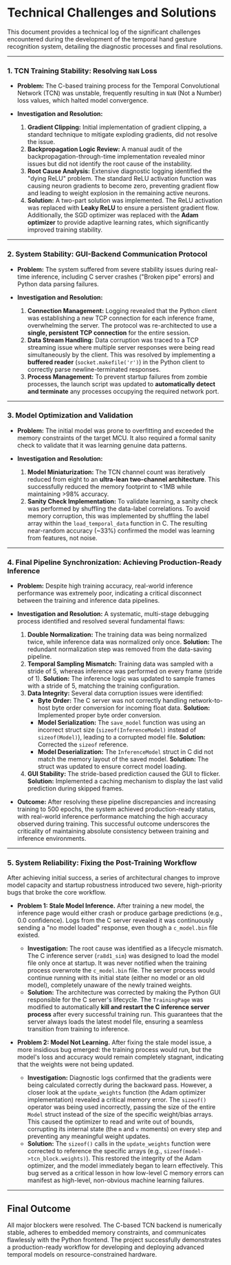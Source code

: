 # Technical Challenges and Solutions

This document provides a technical log of the significant challenges encountered during the development of the temporal hand gesture recognition system, detailing the diagnostic processes and final resolutions.

---

### 1. TCN Training Stability: Resolving `NaN` Loss

- **Problem:** The C-based training process for the Temporal Convolutional Network (TCN) was unstable, frequently resulting in `NaN` (Not a Number) loss values, which halted model convergence.

- **Investigation and Resolution:**
    1.  **Gradient Clipping:** Initial implementation of gradient clipping, a standard technique to mitigate exploding gradients, did not resolve the issue.
    2.  **Backpropagation Logic Review:** A manual audit of the backpropagation-through-time implementation revealed minor issues but did not identify the root cause of the instability.
    3.  **Root Cause Analysis:** Extensive diagnostic logging identified the "dying ReLU" problem. The standard ReLU activation function was causing neuron gradients to become zero, preventing gradient flow and leading to weight explosion in the remaining active neurons.
    4.  **Solution:** A two-part solution was implemented. The ReLU activation was replaced with **Leaky ReLU** to ensure a persistent gradient flow. Additionally, the SGD optimizer was replaced with the **Adam optimizer** to provide adaptive learning rates, which significantly improved training stability.

---

### 2. System Stability: GUI-Backend Communication Protocol

- **Problem:** The system suffered from severe stability issues during real-time inference, including C server crashes ("Broken pipe" errors) and Python data parsing failures.

- **Investigation and Resolution:**
    1.  **Connection Management:** Logging revealed that the Python client was establishing a new TCP connection for each inference frame, overwhelming the server. The protocol was re-architected to use a **single, persistent TCP connection** for the entire session.
    2.  **Data Stream Handling:** Data corruption was traced to a TCP streaming issue where multiple server responses were being read simultaneously by the client. This was resolved by implementing a **buffered reader** (`socket.makefile('r')`) in the Python client to correctly parse newline-terminated responses.
    3.  **Process Management:** To prevent startup failures from zombie processes, the launch script was updated to **automatically detect and terminate** any processes occupying the required network port.

---

### 3. Model Optimization and Validation

- **Problem:** The initial model was prone to overfitting and exceeded the memory constraints of the target MCU. It also required a formal sanity check to validate that it was learning genuine data patterns.

- **Investigation and Resolution:**
    1.  **Model Miniaturization:** The TCN channel count was iteratively reduced from eight to an **ultra-lean two-channel architecture**. This successfully reduced the memory footprint to <1MB while maintaining >98% accuracy.
    2.  **Sanity Check Implementation:** To validate learning, a sanity check was performed by shuffling the data-label correlations. To avoid memory corruption, this was implemented by shuffling the label array within the `load_temporal_data` function in C. The resulting near-random accuracy (~33%) confirmed the model was learning from features, not noise.

---

### 4. Final Pipeline Synchronization: Achieving Production-Ready Inference

- **Problem:** Despite high training accuracy, real-world inference performance was extremely poor, indicating a critical disconnect between the training and inference data pipelines.

- **Investigation and Resolution:** A systematic, multi-stage debugging process identified and resolved several fundamental flaws:
    1.  **Double Normalization:** The training data was being normalized twice, while inference data was normalized only once. **Solution:** The redundant normalization step was removed from the data-saving pipeline.
    2.  **Temporal Sampling Mismatch:** Training data was sampled with a stride of 5, whereas inference was performed on every frame (stride of 1). **Solution:** The inference logic was updated to sample frames with a stride of 5, matching the training configuration.
    3.  **Data Integrity:** Several data corruption issues were identified:
        -   **Byte Order:** The C server was not correctly handling network-to-host byte order conversion for incoming float data. **Solution:** Implemented proper byte order conversion.
        -   **Model Serialization:** The `save_model` function was using an incorrect struct size (`sizeof(InferenceModel)` instead of `sizeof(Model)`), leading to a corrupted model file. **Solution:** Corrected the `sizeof` reference.
        -   **Model Deserialization:** The `InferenceModel` struct in C did not match the memory layout of the saved model. **Solution:** The struct was updated to ensure correct model loading.
    4.  **GUI Stability:** The stride-based prediction caused the GUI to flicker. **Solution:** Implemented a caching mechanism to display the last valid prediction during skipped frames.

- **Outcome:** After resolving these pipeline discrepancies and increasing training to 500 epochs, the system achieved production-ready status, with real-world inference performance matching the high accuracy observed during training. This successful outcome underscores the criticality of maintaining absolute consistency between training and inference environments.

---

### 5. System Reliability: Fixing the Post-Training Workflow

After achieving initial success, a series of architectural changes to improve model capacity and startup robustness introduced two severe, high-priority bugs that broke the core workflow.

-   **Problem 1: Stale Model Inference.** After training a new model, the inference page would either crash or produce garbage predictions (e.g., 0.0 confidence). Logs from the C server revealed it was continuously sending a "no model loaded" response, even though a `c_model.bin` file existed.
    -   **Investigation:** The root cause was identified as a lifecycle mismatch. The C inference server (`ra8d1_sim`) was designed to load the model file only once at startup. It was never notified when the training process overwrote the `c_model.bin` file. The server process would continue running with its initial state (either no model or an old model), completely unaware of the newly trained weights.
    -   **Solution:** The architecture was corrected by making the Python GUI responsible for the C server's lifecycle. The `TrainingPage` was modified to automatically **kill and restart the C inference server process** after every successful training run. This guarantees that the server always loads the latest model file, ensuring a seamless transition from training to inference.

-   **Problem 2: Model Not Learning.** After fixing the stale model issue, a more insidious bug emerged: the training process would run, but the model's loss and accuracy would remain completely stagnant, indicating that the weights were not being updated.
    -   **Investigation:** Diagnostic logs confirmed that the gradients were being calculated correctly during the backward pass. However, a closer look at the `update_weights` function (the Adam optimizer implementation) revealed a critical memory error. The `sizeof()` operator was being used incorrectly, passing the size of the entire `Model` struct instead of the size of the specific weight/bias arrays. This caused the optimizer to read and write out of bounds, corrupting its internal state (the `m` and `v` moments) on every step and preventing any meaningful weight updates.
    -   **Solution:** The `sizeof()` calls in the `update_weights` function were corrected to reference the specific arrays (e.g., `sizeof(model->tcn_block.weights)`). This restored the integrity of the Adam optimizer, and the model immediately began to learn effectively. This bug served as a critical lesson in how low-level C memory errors can manifest as high-level, non-obvious machine learning failures.

---

## Final Outcome

All major blockers were resolved. The C-based TCN backend is numerically stable, adheres to embedded memory constraints, and communicates flawlessly with the Python frontend. The project successfully demonstrates a production-ready workflow for developing and deploying advanced temporal models on resource-constrained hardware.
